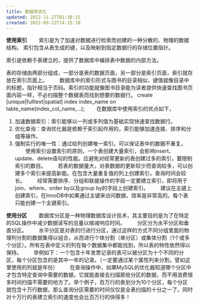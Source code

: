 ```yaml
---
title: 数据库优化
updated: 2022-11-27T01:38:31
created: 2022-09-22T14:15:10
---
```


**使用索引**
　　索引是为了加速对数据进行检索而创建的一种分散的、物理的数据结构。
索引包含从表生成的键，以及映射到指定数据行的存储位置指针。

索引是依赖于表建立的，提供了数据库中编排表中数据的内部方法。

表的存储由两部分组成，一部分是表的数据页面，另一部分是索引页面，索引就存放在索引页面上。
　　数据库中的索引形式与图书的目录相似，键值就像目录中的标题，指针相当于页码。索引的功能就像图书目录能为读者提供快速查找图书页面内容一样，不必扫描整个数据表而找到想要的数据行。
create \[unique|fulltext|spatial\] index index_name on table_name(index_col_name,...);
　　在数据库中使用索引的优点如下，
1.  加速数据索引：索引能够以一列或多列值为基础实现快速查找数据行。
2.  优化查询：查询优化器是依赖于索引起作用的，索引能够加速连接、排序和分组等操作。
3.  强制实行的唯一性：通过给列创建唯一索引，可以保证表中的数据不重复。
　　使用索引设置索引的原则，一个表创建大量索引，会影响insert、update、delete语句的性能。应避免对经常更新的表创建过多的索引，要限制索引的数目。
　　若表的数据量大，对表数据的更新较少而查询较多，可以创建多个索引来提高新能。在包含大量重复值的列上创建索引，查询时间会较长。
　　经常需要排序、分组和联接操作的字段一定要建立索引，即将用于join、where、order by以及group by的字段上创建索引。
　　建议在主键上创建索引，在InnoDB中如果通过主键来访问数据，效率是非常高的。每个表只能创建一个主键索引。

**使用分区**
　　数据库分区是一种物理数据库设计技术，其主要目的是为了在特定的SQL操作中减少数据读写的总量以缩减响应时间。
　　分区分为水平分区和垂直分区。
　　水平分区是对表的行进行分区，通过这样的方式不同分组里面的物理列分割的数据集得以组合，从而进行个体分割（单分区）或集体分割（1个或多个分区）。所有在表中定义的列在每个数据集中都能找到，所以表的特性依然得以保持。
　　举例如下：一个包含十年发票记录的表可以被分区为十个不同的分区，每个分区包含的是其中一年的记录。（一定要通过某个属性列来分割，譬如这里使用的列就是年份）
　　在查询操作中，如果MySQL的优化器知道哪个分区中才包含特定查询中需要的数据，它就能直接去扫描那些分区的数据，而不用浪费很多时间扫描不需要的地方了。举个例子，百万行的表划分为10个分区，每个分区就包含十万行数据，那么查询分区需要的时间仅仅是全表扫描的十分之一了。同时对十万行的表建立索引的速度也会比百万行的快得多！
